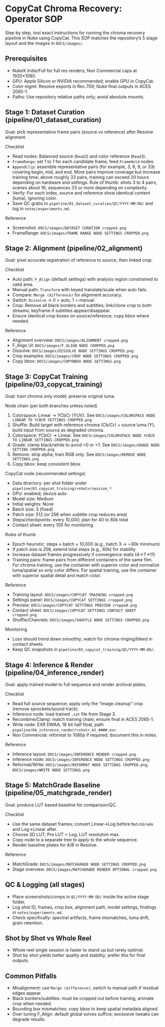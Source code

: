# CopyCat Chroma Recovery: Operator SOP

Step by step, tool exact instructions for running the chroma recovery pipeline in Nuke using CopyCat. This SOP matches the repository’s 5 stage layout and the images in `DOCS/images/`.

## Prerequisites
- NukeX Indie/Full for full res renders; Non Commercial caps at 1920×1080.
- GPU: Apple Silicon or NVIDIA recommended; enable GPU in CopyCat.
- Color mgmt: Resolve exports in Rec.709; Nuke final outputs in ACES 2065-1.
- Paths: Use repository relative paths only; avoid absolute mounts.

## Stage 1: Dataset Curation (pipeline/01_dataset_curation)
Goal: pick representative frame pairs (source vs reference) after Resolve alignment.

Checklist
- Read nodes: Balanced source (`Read2`) and color reference (`Read3`).
- `FrameRange`: set 1 to 1 for each candidate frame; feed `FrameHold` nodes.
- `AppendClip`: assemble representative pairs (for example, 3, 6, 9, or 33) covering begin, mid, and end. More pairs improve coverage but increase training time; above roughly 33 pairs, training can exceed 20 hours depending on hardware and settings. Rule of thumb: shots 3 to 4 pairs; scenes about 16; sequences 33 or more depending on complexity.
- Verify: For each index, source and reference show identical content (luma), ignoring color.
- Save QC grabs to `pipeline/01_dataset_curation/QC/YYYY-MM-DD/` and log in `notes/experiments.md`.

Reference
- Screenshot: `DOCS/images/DATASET CURATION cropped.png`
- FrameRange: `DOCS/images/FRAME RANGE NODE SETTINGS CROPPED.png`

## Stage 2: Alignment (pipeline/02_alignment)
Goal: pixel accurate registration of reference to source, then linked crop.

Checklist
- Auto path: `F_Align` (default settings) with analysis region constrained to valid area.
- Manual path: `Transform` with keyed translate/scale when auto fails.
- Compare: `Merge (difference)` for alignment accuracy.
- Switch: `Dissolve` → 0 = auto, 1 = manual.
- Crop: Remove all black borders and subtitles; link/clone crop to both streams; keyframe if subtitles appear/disappear.
- Ensure identical crop boxes on source/reference; copy bbox where needed.

Reference
- Alignment overview: `DOCS/images/ALIGNMENT cropped.png`
- F_Align UI: `DOCS/images/F_ALIGN NODE CROPPED.png`
- Dissolve: `DOCS/images/DISSOLVE NODE SETTINGS CROPPED.png`
- Crop examples: `DOCS/images/CROP NODE SETTINGS CROPPED.png`
- Copy bbox: `DOCS/images/COPYBBOX NODE SETTINGS.png`

## Stage 3: CopyCat Training (pipeline/03_copycat_training)
Goal: train chroma only model; preserve original luma.

Node chain (per both branches unless noted)
1) Colorspace: Linear → YCbCr (YUV). See `DOCS/images/COLORSPACE NODE LINEAR TO YCBCR SETTINGS CROPPED.png`
2) Shuffle: Build target with reference chroma (Cb/Cr) + source luma (Y); build input from source as degraded chroma.
3) Colorspace: YCbCr → Linear. See `DOCS/images/COLORSPACE NODE YCBCR TO LINEAR SETTINGS CROPPED.png`
4) Grade: clamp black/white to avoid <0 or >1. See `DOCS/images/GRADE NODE SETTING CROPPED.png`
5) Remove: strip alpha; train RGB only. See `DOCS/images/REMOVE NODE SETTINGS.png`
6) Copy bbox: keep consistent bbox

CopyCat node (recommended settings)
- Data directory: per shot folder under `pipeline/03_copycat_training/<shot>/session_*`
- GPU: enabled; device auto
- Model size: Medium
- Initial weights: None
- Batch size: 3 (fixed)
- Patch size: 512 (or 256 when subtitle crop reduces area)
- Steps/checkpoints: every 10,000; plan for 40 to 80k total
- Contact sheet: every 100 for monitoring

Rules of thumb
- Epoch heuristic: steps ≈ batch × 10,000 (e.g., batch 3 → ~30k minimum)
- If patch size is 256, extend total steps (e.g., 60k) for stability
- Increase dataset frames progressively if convergence stalls (4→7→11)
- Training pairs: frame pairs from different containers of the same film. For chroma training, use the container with superior color and normalize luma/spatial so only color differs. For spatial training, use the container with superior spatial detail and match color.

Reference
- Training layout: `DOCS/images/COPYCAT TRAINING cropped.png`
- Settings panel: `DOCS/images/COPYCAT SETTINGS cropped.png`
- Preview: `DOCS/images/COPYCAT SETTINGS PREVIEW cropped.png`
- Contact sheet: `DOCS/images/COPYCAT SETTINGS CONTACT SHEET cropped.png`
- Shuffle/Channels: `DOCS/images/SHUFFLE NODE SETTINGS CROPPED.png`

Monitoring
- Loss should trend down smoothly; watch for chroma ringing/bleed in contact sheets.
- Keep QC snapshots in `pipeline/03_copycat_training/QC/YYYY-MM-DD/`.

## Stage 4: Inference & Render (pipeline/04_inference_render)
Goal: apply trained model to full sequence and render archival plates.

Checklist
- Read full source sequence; apply only the “image cleanup” crop (remove sprockets/sound track).
- Inference node: load trained `.cat` file from Stage 3.
- Recombine/Clamp: match training chain; ensure final in ACES 2065-1.
- Write node: EXR DWAA, 16 bit half float, path `pipeline/04_inference_render/<shot>_ml_####.exr`.
- Non Commercial: reformat to 1080p if required; document this in notes.

Reference
- Inference layout: `DOCS/images/INFERENCE RENDER cropped.png`
- Inference node: `DOCS/images/INFERENCE NODE SETTINGS CROPPED.png`
- Reformat/Write: `DOCS/images/REFORMAT NODE SETTINGS CROPPED.png`, `DOCS/images/WRITE NODE SETTINGS.png`

## Stage 5: MatchGrade Baseline (pipeline/05_matchgrade_render)
Goal: produce LUT based baseline for comparison/QC.

Checklist
- Use the same dataset frames; convert Linear→Log before `MatchGrade` and Log→Linear after.
- Choose 3D LUT; Pre LUT = Log; LUT resolution max.
- Copy node to a separate tree to apply to the whole sequence.
- Render baseline plates for A/B in Resolve.

Reference
- MatchGrade: `DOCS/images/MATCHGRADE NODE SETTINGS CROPPED.png`
- Stage overview: `DOCS/images/MATCHGRADE RENDER OPTIONAL cropped.png`

## QC & Logging (all stages)
- Place screenshots/comps in `QC/YYYY-MM-DD/` inside the active stage folder.
- Log shot ID, frames, crop box, alignment path, model settings, findings in `notes/experiments.md`.
- Check specifically: spectral artifacts, frame mismatches, luma drift, grain retention.

## Shot by Shot vs Whole Reel
- Whole reel single session is faster to stand up but rarely optimal.
- Shot by shot yields better quality and stability; prefer this for final outputs.

## Common Pitfalls
- Misalignment: use `Merge (difference)`; switch to manual path if residual edges appear.
- Black borders/subtitles: must be cropped out before training; animate crop when needed.
- Bounding box mismatches: copy bbox to keep spatial metadata aligned.
- Over tuning F_Align: default global solves suffice; excessive tweaks can degrade results.
